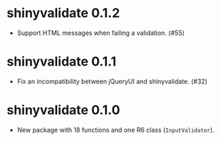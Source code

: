 # shinyvalidate 0.1.2

* Support HTML messages when failing a validation. (#55)

# shinyvalidate 0.1.1

* Fix an incompatibility between jQueryUI and shinyvalidate. (#32)

# shinyvalidate 0.1.0

* New package with 18 functions and one R6 class (`InputValidator`).
